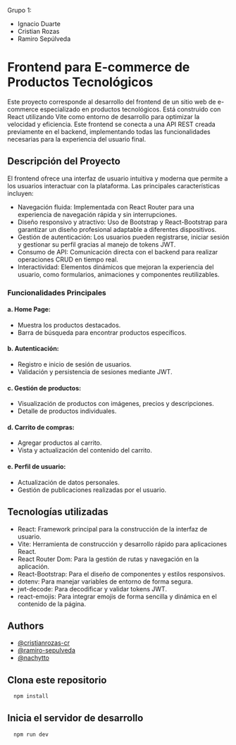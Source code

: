 Grupo 1:

- Ignacio Duarte
- Cristian Rozas
- Ramiro Sepúlveda

# Frontend para E-commerce de Productos Tecnológicos

Este proyecto corresponde al desarrollo del frontend de un sitio web de e-commerce especializado en productos tecnológicos. Está construido con React utilizando Vite como entorno de desarrollo para optimizar la velocidad y eficiencia. Este frontend se conecta a una API REST creada previamente en el backend, implementando todas las funcionalidades necesarias para la experiencia del usuario final.

## Descripción del Proyecto

El frontend ofrece una interfaz de usuario intuitiva y moderna que permite a los usuarios interactuar con la plataforma. Las principales características incluyen:

- Navegación fluida: Implementada con React Router para una experiencia de navegación rápida y sin interrupciones.
- Diseño responsivo y atractivo: Uso de Bootstrap y React-Bootstrap para garantizar un diseño profesional adaptable a diferentes dispositivos.
- Gestión de autenticación: Los usuarios pueden registrarse, iniciar sesión y gestionar su perfil gracias al manejo de tokens JWT.
- Consumo de API: Comunicación directa con el backend para realizar operaciones CRUD en tiempo real.
- Interactividad: Elementos dinámicos que mejoran la experiencia del usuario, como formularios, animaciones y componentes reutilizables.

### Funcionalidades Principales

#### a. Home Page:

- Muestra los productos destacados.
- Barra de búsqueda para encontrar productos específicos.

#### b. Autenticación:

- Registro e inicio de sesión de usuarios.
- Validación y persistencia de sesiones mediante JWT.

#### c. Gestión de productos:

- Visualización de productos con imágenes, precios y descripciones.
- Detalle de productos individuales.

#### d. Carrito de compras:

- Agregar productos al carrito.
- Vista y actualización del contenido del carrito.

#### e. Perfil de usuario:

- Actualización de datos personales.
- Gestión de publicaciones realizadas por el usuario.

## Tecnologías utilizadas

- React: Framework principal para la construcción de la interfaz de usuario.
- Vite: Herramienta de construcción y desarrollo rápido para aplicaciones React.
- React Router Dom: Para la gestión de rutas y navegación en la aplicación.
- React-Bootstrap: Para el diseño de componentes y estilos responsivos.
- dotenv: Para manejar variables de entorno de forma segura.
- jwt-decode: Para decodificar y validar tokens JWT.
- react-emojis: Para integrar emojis de forma sencilla y dinámica en el contenido de la página.

## Authors

- [@cristianrozas-cr](https://www.github.com/cristianrozas-cr)
- [@ramiro-sepulveda](https://github.com/ramiro-sepulveda)
- [@nachytto](https://www.github.com/nachytto)

## Clona este repositorio

```bash
  npm install
```

## Inicia el servidor de desarrollo

```bash
  npm run dev
```
